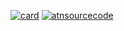 [![card](https://github-readme-stats.vercel.app/api?username=atnsourcecode&theme=dracula&show_icons=true)](https://github.com/atnsourcecode/)
[![atnsourcecode](https://github-readme-stats.vercel.app/api/top-langs/?username=atnsourcecode&hide=html&layout=compact&theme=dracula)](https://github.com/atnsourcecode/)
<!---
atnsourcecode/atnsourcecode is a ✨ special ✨ repository because its `README.md` (this file) appears on your GitHub profile.
You can click the Preview link to take a look at your changes.
--->
